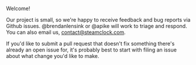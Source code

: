 Welcome!

Our project is small, so we're happy to receive feedback and bug reports via Github issues. @brendanlensink or @apike will work to triage and respond. You can also email us, contact@steamclock.com.

If you'd like to submit a pull request that doesn't fix something there's already an open issue for, it's probably best to start with filing an issue about what change you'd like to make.
